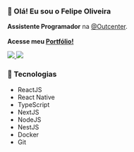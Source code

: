 ### 👋 Olá! Eu sou o Felipe Oliveira

**Assistente Programador** na [@Outcenter](https://outcenter.com.br).
<br>
<br>
**Acesse meu [Portfólio!](https://portfolio-felipehfo.vercel.app/)**

<a href="https://www.linkedin.com/in/felipehf-oliveira">
  <img src="https://img.shields.io/badge/linkedin-0077B5.svg?style=for-the-badge&logo=linkedin&logoColor=white">
</a>
<a href="mailto:felipe.henrique.f.o@gmail.com">
  <img src="https://img.shields.io/badge/e‑mail-D14836.svg?style=for-the-badge&logo=GMail&logoColor=white">
</a>

### 🔧 Tecnologias

* ReactJS
* React Native
* TypeScript
* NextJS
* NodeJS
* NestJS
* Docker
* Git
